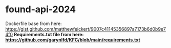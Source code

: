 # found-api-2024
Dockerfile base from here: https://gist.github.com/matthewfeickert/9007c41145356897a7173b6d0b9e74f0 <b>
Requirements.txt file from here: https://github.com/garynlfd/KFC/blob/main/requirements.txt
